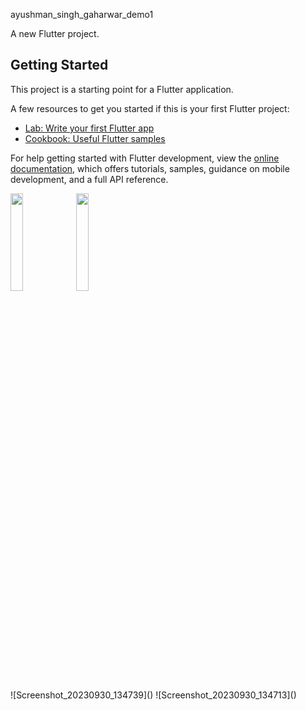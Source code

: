  ayushman_singh_gaharwar_demo1

A new Flutter project.

## Getting Started

This project is a starting point for a Flutter application.

A few resources to get you started if this is your first Flutter project:

- [Lab: Write your first Flutter app](https://docs.flutter.dev/get-started/codelab)
- [Cookbook: Useful Flutter samples](https://docs.flutter.dev/cookbook)

For help getting started with Flutter development, view the
[online documentation](https://docs.flutter.dev/), which offers tutorials,
samples, guidance on mobile development, and a full API reference.

<p>
  <img src="https://github.com/MrToxicDeveloper/ayushman_singh_gaharwar_demo1/assets/119030630/75bc4a6c-22bf-4b89-9aac-d16a06bbb13e" height="20%" width="20%">
  <img src="https://github.com/MrToxicDeveloper/ayushman_singh_gaharwar_demo1/assets/119030630/cddcb5db-5b90-44d5-9efd-19bb7d199f31" height="20%" width="20%">
</p>
![Screenshot_20230930_134739]()
![Screenshot_20230930_134713]()
